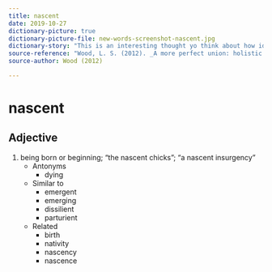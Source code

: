 ```yaml
---
title: nascent
date: 2019-10-27
dictionary-picture: true
dictionary-picture-file: new-words-screenshot-nascent.jpg
dictionary-story: "This is an interesting thought yo think about how ideas are born. "
source-reference: "Wood, L. S. (2012). _A more perfect union: holistic worldviews and the transformation of American culture after World War II_. New York; Oxford: Oxford University Press."
source-author: Wood (2012)

---
```



# nascent


## Adjective

1. being born or beginning; “the nascent chicks”; “a nascent insurgency”
	- Antonyms
		- dying
	- Similar to
		- emergent
		- emerging
		- dissilient
		- parturient
	- Related
		- birth
		- nativity
		- nascency
		- nascence